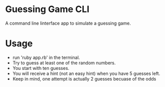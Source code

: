# Guessing Game CLI

A command line linterface app to simulate a guessing game.

# Usage

- run 'ruby app.rb' in the terminal. 
- Try to guess at least one of the random numbers. 
- You start with ten guesses.
- You will receive a hint (not an easy hint) when you have 5 guesses left.
- Keep in mind, one attempt is actually 2 guesses becuase of the odds
